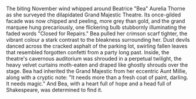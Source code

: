 The biting November wind whipped around Beatrice "Bea" Aurelia Thorne as she surveyed the dilapidated Grand Majestic Theatre.  Its once-gilded facade was now chipped and peeling, more grey than gold, and the grand marquee hung precariously, one flickering bulb stubbornly illuminating the faded words "Closed for Repairs."  Bea pulled her crimson scarf tighter, the vibrant colour a stark contrast to the bleakness surrounding her. Dust devils danced across the cracked asphalt of the parking lot, swirling fallen leaves that resembled forgotten confetti from a party long past.  Inside, the theatre's cavernous auditorium was shrouded in a perpetual twilight, the heavy velvet curtains moth-eaten and draped like ghostly shrouds over the stage.  Bea had inherited the Grand Majestic from her eccentric Aunt Millie, along with a cryptic note: "It needs more than a fresh coat of paint, darling.  It needs magic."  And Bea, with a heart full of hope and a head full of Shakespeare, was determined to find it.
